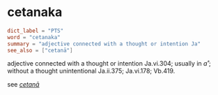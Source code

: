 # cetanaka

``` toml
dict_label = "PTS"
word = "cetanaka"
summary = "adjective connected with a thought or intention Ja"
see_also = ["cetanā"]
```

adjective connected with a thought or intention Ja.vi.304; usually in *a˚*; without a thought unintentional Ja.ii.375; Ja.vi.178; Vb.419.

see *[cetanā](cetanā.md)*

